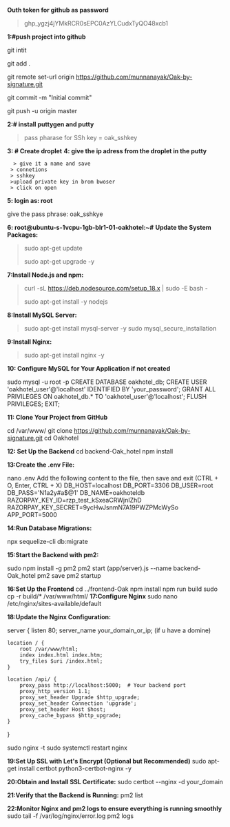 
**Outh token for github as password**
>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

**1:#push project into github**
 
 git intit
 
 git add .
 
 git remote set-url origin https://github.com/munnanayak/Oak-by-signature.git

git commit -m "Initial commit"

 git push -u origin master

**2:# install puttygen and putty**

>pass pharase for SSh key = oak_sshkey

**3: # Create droplet**
**4: give the ip adress from the droplet in the putty**
      
      
      > give it a name and save
     > connetions
     > sshkey
     >upload private key in brom bwoser
     > click on open

 **5: login as: root**

 
 give the pass phrase: oak_sshkye

**6: root@ubuntu-s-1vcpu-1gb-blr1-01-oakhotel:~#** 
**Update the System Packages:**


>sudo apt-get update
>
>sudo apt-get upgrade -y


**7:Install Node.js and npm:**
>curl -sL https://deb.nodesource.com/setup_18.x | sudo -E bash -
>
>sudo apt-get install -y nodejs

**8:Install MySQL Server:**


>sudo apt-get install mysql-server -y
>sudo mysql_secure_installation

**9:Install Nginx:**

>sudo apt-get install nginx -y

**10: Configure MySQL for Your Application if not created**


sudo mysql -u root -p
CREATE DATABASE oakhotel_db;
CREATE USER 'oakhotel_user'@'localhost' IDENTIFIED BY 'your_password';
GRANT ALL PRIVILEGES ON oakhotel_db.* TO 'oakhotel_user'@'localhost';
FLUSH PRIVILEGES;
EXIT;

**11: Clone Your Project from GitHub**
 
 
 cd /var/www/
 git clone https://github.com/munnanayak/Oak-by-signature.git
cd Oakhotel

**12: Set Up the Backend**
cd backend-Oak_hotel
npm install

**13:Create the .env File:**


nano .env
Add the following content to the file, then save and exit (CTRL + O, Enter, CTRL + X)
DB_HOST=localhost
DB_PORT=3306
DB_USER=root
DB_PASS='N1a2y#a$@1'
DB_NAME=oakhoteldb
RAZORPAY_KEY_ID=rzp_test_kSxeaCRWjnIZhD
RAZORPAY_KEY_SECRET=9ycHwJsnmN7A19PWZPMcWySo
APP_PORT=5000

**14:Run Database Migrations:**


npx sequelize-cli db:migrate

**15:Start the Backend with pm2:**


sudo npm install -g pm2
pm2 start (app/server).js --name backend-Oak_hotel
pm2 save
pm2 startup

**16:Set Up the Frontend**
cd ../frontend-Oak
npm install
npm run build
sudo cp -r build/* /var/www/html/
**17:Configure Nginx**
sudo nano /etc/nginx/sites-available/default

**18:Update the Nginx Configuration:**

server {
    listen 80;
    server_name your_domain_or_ip; (if u have a domine)

    location / {
        root /var/www/html;
        index index.html index.htm;
        try_files $uri /index.html;
    }

    location /api/ {
        proxy_pass http://localhost:5000;  # Your backend port
        proxy_http_version 1.1;
        proxy_set_header Upgrade $http_upgrade;
        proxy_set_header Connection 'upgrade';
        proxy_set_header Host $host;
        proxy_cache_bypass $http_upgrade;
    }
}

sudo nginx -t
sudo systemctl restart nginx

**19:Set Up SSL with Let's Encrypt (Optional but Recommended)**
sudo apt-get install certbot python3-certbot-nginx -y

**20:Obtain and Install SSL Certificate:**
sudo certbot --nginx -d your_domain

**21:Verify that the Backend is Running:**
pm2 list

**22:Monitor Nginx and pm2 logs to ensure everything is running smoothly**
sudo tail -f /var/log/nginx/error.log
pm2 logs



